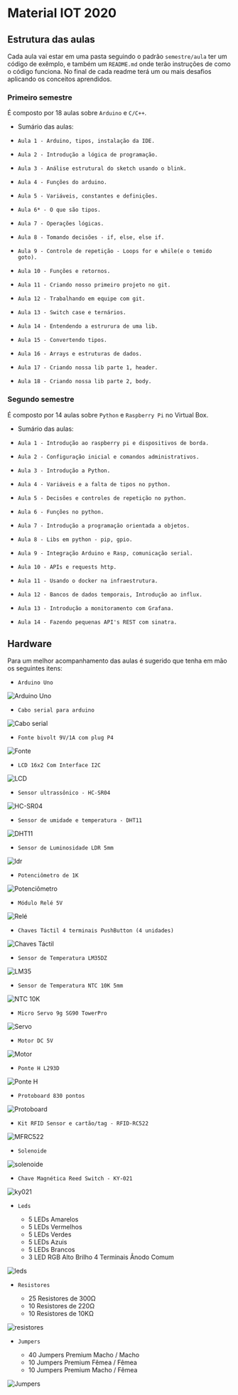 # Material IOT 2020

## Estrutura das aulas
Cada aula vai estar em uma pasta seguindo o padrão `semestre/aula` ter um código de exêmplo,
e também um `README.md` onde terão instruções de como o código funciona. No final de cada readme terá
um ou mais desafios aplicando os conceitos aprendidos.


### Primeiro semestre

É composto por 18 aulas sobre `Arduino` e `C/C++`.

 - Sumário das aulas:

  * `Aula 1 - Arduino, tipos, instalação da IDE.`

  * `Aula 2 - Introdução a lógica de programação.`

  * `Aula 3 - Análise estrutural do sketch usando o blink.`

  * `Aula 4 - Funções do arduino.`

  * `Aula 5 - Variáveis, constantes e definições.`

  * `Aula 6* - O que são tipos.`

  * `Aula 7 - Operações lógicas.`

  * `Aula 8 - Tomando decisões - if, else, else if.`

  * `Aula 9 - Controle de repetição - Loops for e while(e o temido goto).`

  * `Aula 10 - Funções e retornos.`

  * `Aula 11 - Criando nosso primeiro projeto no git.`

  * `Aula 12 - Trabalhando em equipe com git.`

  * `Aula 13 - Switch case e ternários.`

  * `Aula 14 - Entendendo a estrurura de uma lib.`

  * `Aula 15 - Convertendo tipos.`

  * `Aula 16 - Arrays e estruturas de dados.`

  * `Aula 17 - Criando nossa lib parte 1, header.`

  * `Aula 18 - Criando nossa lib parte 2, body.`



### Segundo semestre

É composto por 14 aulas sobre `Python` e `Raspberry Pi` no Virtual Box.

 - Sumário das aulas:

  * `Aula 1 - Introdução ao raspberry pi e dispositivos de borda.`

  * `Aula 2 - Configuração inicial e comandos administrativos.`

  * `Aula 3 - Introdução a Python.`

  * `Aula 4 - Variáveis e a falta de tipos no python.`

  * `Aula 5 - Decisões e controles de repetição no python.`

  * `Aula 6 - Funções no python.`

  * `Aula 7 - Introdução a programação orientada a objetos.`

  * `Aula 8 - Libs em python - pip, gpio.`

  * `Aula 9 - Integração Arduino e Rasp, comunicação serial.`

  * `Aula 10 - APIs e requests http.`

  * `Aula 11 - Usando o docker na infraestrutura.`

  * `Aula 12 - Bancos de dados temporais, Introdução ao influx.`

  * `Aula 13 - Introdução a monitoramento com Grafana.`

  * `Aula 14 - Fazendo pequenas API's REST com sinatra.`


## Hardware

Para um melhor acompanhamento das aulas é sugerido que tenha em mão os seguintes itens:

* `Arduino Uno`

![Arduino Uno](.../../img/doc/arduino.jpg)


* `Cabo serial para arduino`

![Cabo serial](.../../img/doc/serial.jpg)


* `Fonte bivolt 9V/1A com plug P4`

![Fonte](.../../img/doc/fonte.jpg)


* `LCD 16x2 Com Interface I2C`

![LCD](.../../img/doc/lcd.jpg)


* `Sensor ultrassônico - HC-SR04`

![HC-SR04](.../../img/doc/HC-SR04.jpg)


* `Sensor de umidade e temperatura - DHT11`

![DHT11](.../../img/doc/dht11.jpg)


* `Sensor de Luminosidade LDR 5mm`

![ldr](.../../img/doc/ldr.jpg)


* `Potenciômetro de 1K`

![Potenciômetro](.../../img/doc/pot.jpeg)


* `Módulo Relé 5V`

![Relé](.../../img/doc/rele.jpg)


* `Chaves Táctil 4 terminais PushButton (4 unidades)`

![Chaves Táctil](.../../img/doc/chave.jpg)


* `Sensor de Temperatura LM35DZ`

![LM35](.../../img/doc/lm35.jpeg)


* `Sensor de Temperatura NTC 10K 5mm`

![NTC 10K](.../../img/doc/ntk.jpg)


* `Micro Servo 9g SG90 TowerPro`

![Servo](.../../img/doc/servo.jpg)


* `Motor DC 5V`

![Motor](.../../img/doc/motor.jpg)


* `Ponte H L293D`

![Ponte H](.../../img/doc/ponteh.jpg)


* `Protoboard 830 pontos`

![Protoboard](.../../img/doc/proto.jpeg)


* `Kit RFID Sensor e cartão/tag - RFID-RC522`

![MFRC522](.../../img/doc/MFRC522.jpg)


* `Solenoide`

![solenoide](.../../img/doc/solenoide.jpg)


* `Chave Magnética Reed Switch - KY-021`

![ky021](.../../img/doc/ky021.jpg)


* `Leds`

  - 5 LEDs Amarelos
  - 5 LEDs Vermelhos
  - 5 LEDs Verdes
  - 5 LEDs Azuis
  - 5 LEDs Brancos
  - 3 LED RGB Alto Brilho 4 Terminais Ânodo Comum

![leds](.../../img/doc/leds.jpg)


* `Resistores`

  - 25 Resistores de 300Ω
  - 10 Resistores de 220Ω
  - 10 Resistores de 10KΩ

![resistores](.../../img/doc/resistores.png)


* `Jumpers`

  - 40	 Jumpers Premium Macho / Macho
  - 10	 Jumpers Premium Fêmea / Fêmea
  - 10	 Jumpers Premium Macho / Fêmea

![Jumpers](.../../img/doc/jumpers.png)

